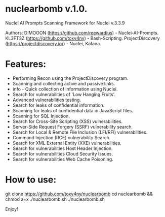 # nuclearbomb v.1.0.
Nuclei AI Prompts Scanning Framework for Nuclei v.3.3.9

 Authors:
          DIMOOON (https://github.com/reewardius) - Nuclei-AI-Prompts.
          KL3FT3Z (https://github.com/toxy4ny) - Bash-Scripting.
          ProjectDiscovery (https://projectdiscovery.io/) - Nuclei, Katana.

# Features:

* Performing Recon using the ProjectDiscovery program.
* Scanning and collecting active and passive links.
* info - Quick collection of information using Nuclei.
* Search for vulnerabilities of 'Low Hanging Fruits'.
* Advanced vulnerabilities testing.
* Search for leaks of confidential information.
* Scanning for leaks of confidential data in JavaScript files.
* Scanning for SQL Injection.
* Search for Cross-Site Scripting (XSS) vulnerabilities.
* Server-Side Request Forgery (SSRF) vulnerability search.
* Search for Local & Remote File Inclusion (LFI/RFI) vulnerabilities.
* Command Injection (RCE) vulnerability Search.
* Search for XML External Entity (XXE) vulnerabilities.
* Search for vulnerabilities Host Header Injection.
* Search for vulnerabilities Cloud Security Issues.
* Search for vulnerabilities Web Cache Poisoning.

# How to use:

git clone https://github.com/toxy4ny/nuclearbomb
cd nuclearbomb && chmod a+x ./nuclearbomb.sh
./nuclearbomb.sh

Enjoy!
